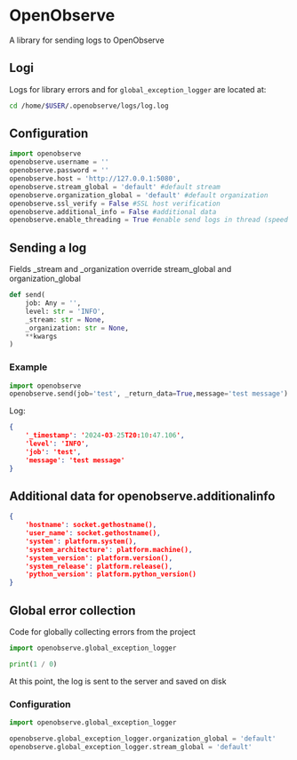 # OpenObserve
A library for sending logs to OpenObserve

## Logi
Logs for library errors and for `global_exception_logger` are located at:
```bash
cd /home/$USER/.openobserve/logs/log.log
```

## Configuration
```python
import openobserve
openobserve.username = ''
openobserve.password = ''
openobserve.host = 'http://127.0.0.1:5080',
openobserve.stream_global = 'default' #default stream
openobserve.organization_global = 'default' #default organization
openobserve.ssl_verify = False #SSL host verification
openobserve.additional_info = False #additional data
openobserve.enable_threading = True #enable send logs in thread (speed up)
```

## Sending a log
Fields _stream and _organization override stream_global and organization_global
```python
def send(
    job: Any = '',
    level: str = 'INFO',
    _stream: str = None,
    _organization: str = None,
    **kwargs
)
```
### Example
```python
import openobserve
openobserve.send(job='test', _return_data=True,message='test message')
```
Log:
```json
{
    '_timestamp': '2024-03-25T20:10:47.106', 
    'level': 'INFO',
    'job': 'test', 
    'message': 'test message'
}
```

## Additional data for openobserve.additionalinfo
```json
{
    'hostname': socket.gethostname(),
    'user_name': socket.gethostname(),
    'system': platform.system(),
    'system_architecture': platform.machine(),
    'system_version': platform.version(),
    'system_release': platform.release(),
    'python_version': platform.python_version()
}
```

## Global error collection
Code for globally collecting errors from the project
```python
import openobserve.global_exception_logger

print(1 / 0)
```
At this point, the log is sent to the server and saved on disk
### Configuration
```python
import openobserve.global_exception_logger

openobserve.global_exception_logger.organization_global = 'default'
openobserve.global_exception_logger.stream_global = 'default'
```
